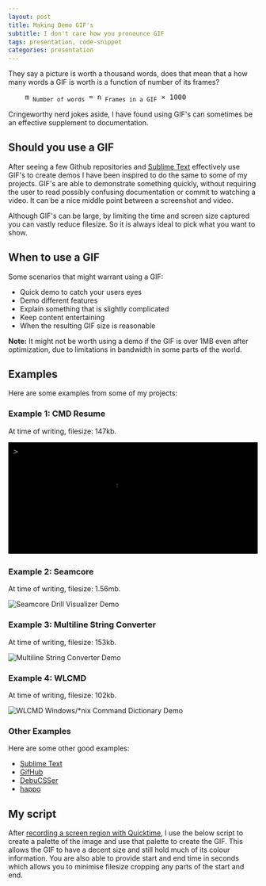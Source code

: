 ```yaml
---
layout: post
title: Making Demo GIF's
subtitle: I don't care how you pronounce GIF
tags: presentation, code-snippet
categories: presentation
---
```


They say a picture is worth a thousand words, does that mean that a how many words a GIF is worth is a function of number of its frames?

<pre>
	m<sub> Number of words</sub> = n<sub> Frames in a GIF</sub> × 1000
</pre>

Cringeworthy nerd jokes aside, I have found using GIF's can sometimes be an effective supplement to documentation.

## Should you use a GIF
After seeing a few Github repositories and [Sublime Text](http://www.sublimetext.com/) effectively use GIF's to create demos I have been inspired to do the same to some of my projects. GIF's are able to demonstrate something quickly, without requiring the user to read possibly confusing documentation or commit to watching a video. It can be a nice middle point between a screenshot and video.

Although GIF's can be large, by limiting the time and screen size captured you can vastly reduce filesize. So it is always ideal to pick what you want to show. 

## When to use a GIF
Some scenarios that might warrant using a GIF:

* Quick demo to catch your users eyes
* Demo different features
* Explain something that is slightly complicated
* Keep content entertaining
* When the resulting GIF size is reasonable

**Note:** It might not be worth using a demo if the GIF is over 1MB even after optimization, due to limitations in bandwidth in some parts of the world.

## Examples
Here are some examples from some of my projects:

### Example 1: CMD Resume
At time of writing, filesize: 147kb.

![CMD Resume Demo](https://raw.githubusercontent.com/bbody/CMD-Resume/master/docs/images/output.gif)

### Example 2: Seamcore
At time of writing, filesize: 1.56mb.

![Seamcore Drill Visualizer Demo](https://raw.githubusercontent.com/bbody/SeamCore/master/images/demo.gif)

### Example 3: Multiline String Converter
At time of writing, filesize: 153kb.

![Multiline String Converter Demo](https://raw.githubusercontent.com/bbody/MultilineJavaScriptConverter/master/screenshots/demo.gif)

### Example 4: WLCMD
At time of writing, filesize: 102kb.

![WLCMD Windows/*nix Command Dictionary Demo](https://raw.githubusercontent.com/bbody/wlcmd/master/demo.gif)


### Other Examples
Here are some other good examples:

* [Sublime Text](http://www.sublimetext.com/)
* [GifHub](https://github.com/DrewML/GifHub)
* [DebuCSSer](https://github.com/lucagez/Debucsser)
* [happo](https://github.com/Galooshi/happo)

## My script
After [recording a screen region with Quicktime](https://apple.stackexchange.com/a/183339), I use the below script to create a palette of the image and use that palette to create the GIF. This allows the GIF to have a decent size and still hold much of its colour information. You are also able to provide start and end time in seconds which allows you to minimise filesize cropping any parts of the start and end.
 
<script src="https://gist.github.com/bbody/f59441370dd4c7ce0109949d78e21544.js"></script>